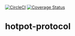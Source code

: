 [![CircleCI](https://circleci.com/gh/chefmao1/hotpot-protocol.svg?style=svg)](https://circleci.com/gh/chefmao1/hotpot-protocol)
[![Coverage Status](https://coveralls.io/repos/github/chefmao1/hotpot-protocol/badge.svg?branch=master)](https://coveralls.io/github/chefmao1/hotpot-protocol?branch=master)
# hotpot-protocol
